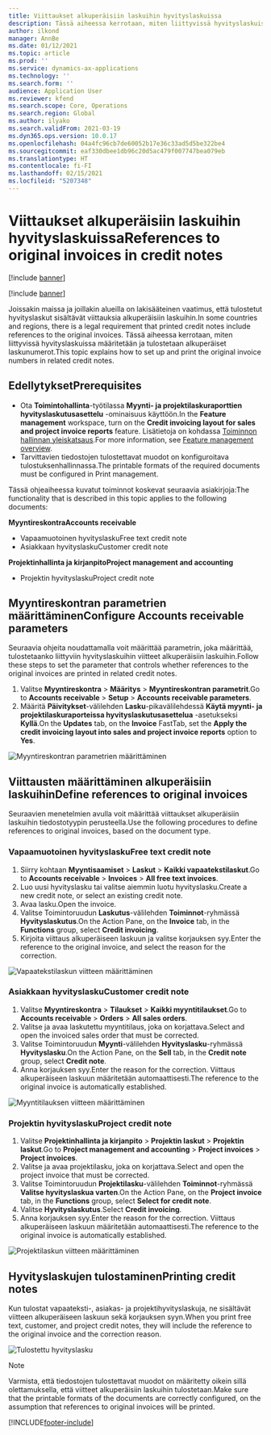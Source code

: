 ```yaml
---
title: Viittaukset alkuperäisiin laskuihin hyvityslaskuissa
description: Tässä aiheessa kerrotaan, miten liittyvissä hyvityslaskuissa määritetään ja tulostetaan alkuperäiset laskunumerot.
author: ilkond
manager: AnnBe
ms.date: 01/12/2021
ms.topic: article
ms.prod: ''
ms.service: dynamics-ax-applications
ms.technology: ''
ms.search.form: ''
audience: Application User
ms.reviewer: kfend
ms.search.scope: Core, Operations
ms.search.region: Global
ms.author: ilyako
ms.search.validFrom: 2021-03-19
ms.dyn365.ops.version: 10.0.17
ms.openlocfilehash: 04a4fc96cb7de60052b17e36c33ad5d5be322be4
ms.sourcegitcommit: eaf330dbee1db96c20d5ac479f007747bea079eb
ms.translationtype: HT
ms.contentlocale: fi-FI
ms.lasthandoff: 02/15/2021
ms.locfileid: "5207348"
---
```

# <a name="references-to-original-invoices-in-credit-notes"></a><span data-ttu-id="8ce38-103">Viittaukset alkuperäisiin laskuihin hyvityslaskuissa</span><span class="sxs-lookup"><span data-stu-id="8ce38-103">References to original invoices in credit notes</span></span>

[!include [banner](../includes/banner.md)]

[!include [banner](../includes/preview-banner.md)]

<span data-ttu-id="8ce38-104">Joissakin maissa ja joillakin alueilla on lakisääteinen vaatimus, että tulostetut hyvityslaskut sisältävät viittauksia alkuperäisiin laskuihin.</span><span class="sxs-lookup"><span data-stu-id="8ce38-104">In some countries and regions, there is a legal requirement that printed credit notes include references to the original invoices.</span></span> <span data-ttu-id="8ce38-105">Tässä aiheessa kerrotaan, miten liittyvissä hyvityslaskuissa määritetään ja tulostetaan alkuperäiset laskunumerot.</span><span class="sxs-lookup"><span data-stu-id="8ce38-105">This topic explains how to set up and print the original invoice numbers in related credit notes.</span></span>

## <a name="prerequisites"></a><span data-ttu-id="8ce38-106">Edellytykset</span><span class="sxs-lookup"><span data-stu-id="8ce38-106">Prerequisites</span></span>

- <span data-ttu-id="8ce38-107">Ota **Toimintohallinta**-työtilassa **Myynti- ja projektilaskuraporttien hyvityslaskutusasettelu** -ominaisuus käyttöön.</span><span class="sxs-lookup"><span data-stu-id="8ce38-107">In the **Feature management** workspace, turn on the **Credit invoicing layout for sales and project invoice reports** feature.</span></span> <span data-ttu-id="8ce38-108">Lisätietoja on kohdassa [Toiminnon hallinnan yleiskatsaus](../../fin-and-ops/get-started/feature-management/feature-management-overview.md).</span><span class="sxs-lookup"><span data-stu-id="8ce38-108">For more information, see [Feature management overview](../../fin-and-ops/get-started/feature-management/feature-management-overview.md).</span></span>
- <span data-ttu-id="8ce38-109">Tarvittavien tiedostojen tulostettavat muodot on konfiguroitava tulostuksenhallinnassa.</span><span class="sxs-lookup"><span data-stu-id="8ce38-109">The printable formats of the required documents must be configured in Print management.</span></span>

<span data-ttu-id="8ce38-110">Tässä ohjeaiheessa kuvatut toiminnot koskevat seuraavia asiakirjoja:</span><span class="sxs-lookup"><span data-stu-id="8ce38-110">The functionality that is described in this topic applies to the following documents:</span></span>

<span data-ttu-id="8ce38-111">**Myyntireskontra**</span><span class="sxs-lookup"><span data-stu-id="8ce38-111">**Accounts receivable**</span></span>

- <span data-ttu-id="8ce38-112">Vapaamuotoinen hyvityslasku</span><span class="sxs-lookup"><span data-stu-id="8ce38-112">Free text credit note</span></span>
- <span data-ttu-id="8ce38-113">Asiakkaan hyvityslasku</span><span class="sxs-lookup"><span data-stu-id="8ce38-113">Customer credit note</span></span>

<span data-ttu-id="8ce38-114">**Projektinhallinta ja kirjanpito**</span><span class="sxs-lookup"><span data-stu-id="8ce38-114">**Project management and accounting**</span></span>

- <span data-ttu-id="8ce38-115">Projektin hyvityslasku</span><span class="sxs-lookup"><span data-stu-id="8ce38-115">Project credit note</span></span>

## <a name="configure-accounts-receivable-parameters"></a><span data-ttu-id="8ce38-116">Myyntireskontran parametrien määrittäminen</span><span class="sxs-lookup"><span data-stu-id="8ce38-116">Configure Accounts receivable parameters</span></span>

<span data-ttu-id="8ce38-117">Seuraavia ohjeita noudattamalla voit määrittää parametrin, joka määrittää, tulostetaanko liittyviin hyvityslaskuihin viitteet alkuperäisiin laskuihin.</span><span class="sxs-lookup"><span data-stu-id="8ce38-117">Follow these steps to set the parameter that controls whether references to the original invoices are printed in related credit notes.</span></span>

1. <span data-ttu-id="8ce38-118">Valitse **Myyntireskontra** \> **Määritys** \> **Myyntireskontran parametrit**.</span><span class="sxs-lookup"><span data-stu-id="8ce38-118">Go to **Accounts receivable** \> **Setup** \> **Accounts receivable parameters**.</span></span>
2. <span data-ttu-id="8ce38-119">Määritä **Päivitykset**-välilehden **Lasku**-pikavälilehdessä **Käytä myynti- ja projektilaskuraporteissa hyvityslaskutusasettelua** -asetukseksi **Kyllä**.</span><span class="sxs-lookup"><span data-stu-id="8ce38-119">On the **Updates** tab, on the **Invoice** FastTab, set the **Apply the credit invoicing layout into sales and project invoice reports** option to **Yes**.</span></span>

![Myyntireskontran parametrien määrittäminen](media/original-invoice-number-in-credit-note.jpg)

## <a name="define-references-to-original-invoices"></a><span data-ttu-id="8ce38-121">Viittausten määrittäminen alkuperäisiin laskuihin</span><span class="sxs-lookup"><span data-stu-id="8ce38-121">Define references to original invoices</span></span>

<span data-ttu-id="8ce38-122">Seuraavien menetelmien avulla voit määrittää viittaukset alkuperäisiin laskuihin tiedostotyypin perusteella.</span><span class="sxs-lookup"><span data-stu-id="8ce38-122">Use the following procedures to define references to original invoices, based on the document type.</span></span>

### <a name="free-text-credit-note"></a><span data-ttu-id="8ce38-123">Vapaamuotoinen hyvityslasku</span><span class="sxs-lookup"><span data-stu-id="8ce38-123">Free text credit note</span></span>

1. <span data-ttu-id="8ce38-124">Siirry kohtaan **Myyntisaamiset** \> **Laskut** \> **Kaikki vapaatekstilaskut**.</span><span class="sxs-lookup"><span data-stu-id="8ce38-124">Go to **Accounts receivable** \> **Invoices** \> **All free text invoices**.</span></span>
2. <span data-ttu-id="8ce38-125">Luo uusi hyvityslasku tai valitse aiemmin luotu hyvityslasku.</span><span class="sxs-lookup"><span data-stu-id="8ce38-125">Create a new credit note, or select an existing credit note.</span></span>
3. <span data-ttu-id="8ce38-126">Avaa lasku.</span><span class="sxs-lookup"><span data-stu-id="8ce38-126">Open the invoice.</span></span>
4. <span data-ttu-id="8ce38-127">Valitse Toimintoruudun **Laskutus**-välilehden **Toiminnot**-ryhmässä **Hyvityslaskutus**.</span><span class="sxs-lookup"><span data-stu-id="8ce38-127">On the Action Pane, on the **Invoice** tab, in the **Functions** group, select **Credit invoicing**.</span></span>
5. <span data-ttu-id="8ce38-128">Kirjoita viittaus alkuperäiseen laskuun ja valitse korjauksen syy.</span><span class="sxs-lookup"><span data-stu-id="8ce38-128">Enter the reference to the original invoice, and select the reason for the correction.</span></span>

![Vapaatekstilaskun viitteen määrittäminen](media/reference-original-invoice-FTI.jpg)

### <a name="customer-credit-note"></a><span data-ttu-id="8ce38-130">Asiakkaan hyvityslasku</span><span class="sxs-lookup"><span data-stu-id="8ce38-130">Customer credit note</span></span>

1. <span data-ttu-id="8ce38-131">Valitse **Myyntireskontra** \> **Tilaukset** \> **Kaikki myyntitilaukset**.</span><span class="sxs-lookup"><span data-stu-id="8ce38-131">Go to **Accounts receivable** \> **Orders** \> **All sales orders**.</span></span>
2. <span data-ttu-id="8ce38-132">Valitse ja avaa laskutettu myyntitilaus, joka on korjattava.</span><span class="sxs-lookup"><span data-stu-id="8ce38-132">Select and open the invoiced sales order that must be corrected.</span></span>
3. <span data-ttu-id="8ce38-133">Valitse Toimintoruudun **Myynti**-välilehden **Hyvityslasku**-ryhmässä **Hyvityslasku**.</span><span class="sxs-lookup"><span data-stu-id="8ce38-133">On the Action Pane, on the **Sell** tab, in the **Credit note** group, select **Credit note**.</span></span>
4. <span data-ttu-id="8ce38-134">Anna korjauksen syy.</span><span class="sxs-lookup"><span data-stu-id="8ce38-134">Enter the reason for the correction.</span></span> <span data-ttu-id="8ce38-135">Viittaus alkuperäiseen laskuun määritetään automaattisesti.</span><span class="sxs-lookup"><span data-stu-id="8ce38-135">The reference to the original invoice is automatically established.</span></span>

![Myyntitilauksen viitteen määrittäminen](media/reference-original-invoice-SO.jpg)

### <a name="project-credit-note"></a><span data-ttu-id="8ce38-137">Projektin hyvityslasku</span><span class="sxs-lookup"><span data-stu-id="8ce38-137">Project credit note</span></span>

1. <span data-ttu-id="8ce38-138">Valitse **Projektinhallinta ja kirjanpito** \> **Projektin laskut** \> **Projektin laskut**.</span><span class="sxs-lookup"><span data-stu-id="8ce38-138">Go to **Project management and accounting** \> **Project invoices** \> **Project invoices**.</span></span>
2. <span data-ttu-id="8ce38-139">Valitse ja avaa projektilasku, joka on korjattava.</span><span class="sxs-lookup"><span data-stu-id="8ce38-139">Select and open the project invoice that must be corrected.</span></span>
3. <span data-ttu-id="8ce38-140">Valitse Toimintoruudun **Projektilasku**-välilehden **Toiminnot**-ryhmässä **Valitse hyvityslaskua varten**.</span><span class="sxs-lookup"><span data-stu-id="8ce38-140">On the Action Pane, on the **Project invoice** tab, in the **Functions** group, select **Select for credit note**.</span></span>
4. <span data-ttu-id="8ce38-141">Valitse **Hyvityslaskutus**.</span><span class="sxs-lookup"><span data-stu-id="8ce38-141">Select **Credit invoicing**.</span></span>
5. <span data-ttu-id="8ce38-142">Anna korjauksen syy.</span><span class="sxs-lookup"><span data-stu-id="8ce38-142">Enter the reason for the correction.</span></span> <span data-ttu-id="8ce38-143">Viittaus alkuperäiseen laskuun määritetään automaattisesti.</span><span class="sxs-lookup"><span data-stu-id="8ce38-143">The reference to the original invoice is automatically established.</span></span>

![Projektilaskun viitteen määrittäminen](media/reference-original-invoice-project.jpg)

## <a name="printing-credit-notes"></a><span data-ttu-id="8ce38-145">Hyvityslaskujen tulostaminen</span><span class="sxs-lookup"><span data-stu-id="8ce38-145">Printing credit notes</span></span>

<span data-ttu-id="8ce38-146">Kun tulostat vapaateksti-, asiakas- ja projektihyvityslaskuja, ne sisältävät viitteen alkuperäiseen laskuun sekä korjauksen syyn.</span><span class="sxs-lookup"><span data-stu-id="8ce38-146">When you print free text, customer, and project credit notes, they will include the reference to the original invoice and the correction reason.</span></span>

![Tulostettu hyvityslasku](media/credit-note-FTI.jpg)

> [!NOTE]
> <span data-ttu-id="8ce38-148">Varmista, että tiedostojen tulostettavat muodot on määritetty oikein sillä olettamuksella, että viitteet alkuperäisiin laskuihin tulostetaan.</span><span class="sxs-lookup"><span data-stu-id="8ce38-148">Make sure that the printable formats of the documents are correctly configured, on the assumption that references to original invoices will be printed.</span></span>


[!INCLUDE[footer-include](../../includes/footer-banner.md)]